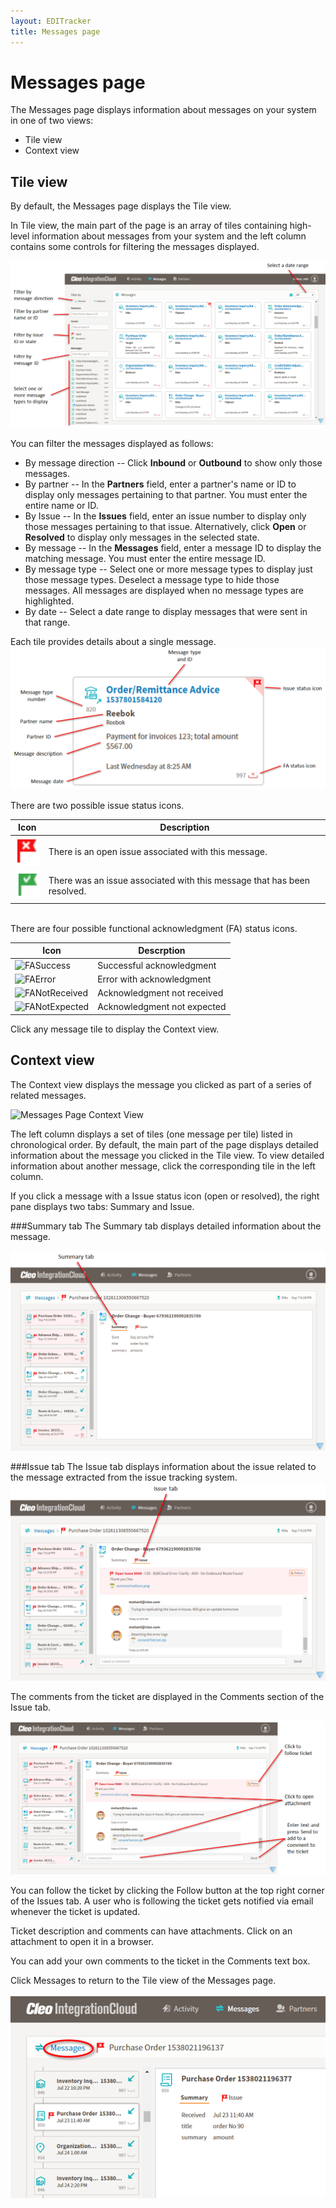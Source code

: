 ```yaml
---
layout: EDITracker
title: Messages page
---
```

# Messages page

The Messages page displays information about messages on your system in one of two views: 
- Tile view
- Context view

## Tile view

By default, the Messages page displays the Tile view.

In Tile view, the main part of the page is an array of tiles containing high-level information about messages from your system and the left column contains some controls for filtering the messages displayed.

![Messages Page Tile View](../images/AnnotatedB2BiMsgsPage.png)

You can filter the messages displayed as follows:
- By message direction -- Click **Inbound** or **Outbound** to show only those messages.
- By partner -- In the **Partners** field, enter a partner's name or ID to display only messages pertaining to that partner. You must enter the entire name or ID. 
- By Issue -- In the **Issues** field, enter an issue number to display only those messages pertaining to that issue. Alternatively, click **Open** or **Resolved** to display only messages in the selected state. 
- By message -- In the **Messages** field, enter a message ID to display the matching message. You must enter the entire message ID.
- By message type -- Select one or more message types to display just those message types. Deselect a message type to hide those messages. All messages are displayed when no message types are highlighted. 
- By date -- Select a date range to display messages that were sent in that range.

Each tile provides details about a single message.
![Message Tile Detail](../images/MessageDetailTile.png)

There are two possible issue status icons.

| Icon | Description |
| --- | --- |
| ![Open Issue](../images/OpenIssueFlag.png)      | There is an open issue associated with this message. |
| ![Resolved Issue](../images/ResolvedIssueFlag.png)      | There was an issue associated with this message that has been resolved.|

<br>
There are four possible functional acknowledgment (FA) status icons.

| Icon  | Descrption |
| --- | --- |
| ![FASuccess](../images/FASuccessIcon.png)      | Successful acknowledgment|
| ![FAError](../images/FAErrorIcon.png)      | Error with acknowledgment      |
| ![FANotReceived](../images/FANotRcvdIcon.png) | Acknowledgment not received |
| ![FANotExpected](../images/FANotExpctdIcon.png) | Acknowledgment not expected |

Click any message tile to display the Context view. 

## Context view
The Context view displays the message you clicked as part of a series of related messages. 

![Messages Page Context View](../images/B2BiMessagePageContextView3.png)

The left column displays a set of tiles (one message per tile) listed in chronological order. By default, the main part of the page displays detailed information about the message you clicked in the Tile view. To view detailed information about another message, click the corresponding tile in the left column.

If you click a message with a Issue status icon (open or resolved), the right pane displays two tabs: Summary and Issue. 

###Summary tab
The Summary tab displays detailed information about the message.

![Summary tab](../images/SummaryTab.png)

###Issue tab
The Issue tab displays information about the issue related to the message extracted from the issue tracking system.
![Issue tab](../images/IssueTab.png)

The comments from the ticket are displayed in the Comments section of the Issue tab. 

![Issue tab annotated](../images/IssueTabAnnotated.png)

You can follow the ticket by clicking the Follow button at the top right corner of the Issues tab. A user who is following the ticket gets notified via email whenever the ticket is updated.

Ticket description and comments can have attachments. Click on an attachment to open it in a browser. 

You can add your own comments to the ticket in the Comments text box.


Click Messages to return to the Tile view of the Messages page.

![Link from Context View to Tile View](../images/B2BiMessagePageContextView2.png)


